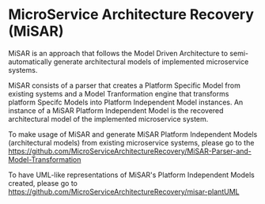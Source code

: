 # MicroService Architecture Recovery (MiSAR) 
MiSAR is an approach that follows the Model Driven Architecture to semi-automatically generate architectural models of implemented microservice systems.

MiSAR consists of a parser that creates a Platform Specific Model from existing systems and a Model Tranformation engine that transforms platform Specifc Models into Platform Independent Model instances. An instance of a MiSAR Platform Independent Model is the recovered architectural model of the implemented microservice system. 

To make usage of MiSAR and generate MiSAR Platform Independent Models (architectural models) from existing microservice systems, please go to the https://github.com/MicroServiceArchitectureRecovery/MiSAR-Parser-and-Model-Transformation

To have UML-like representations of MiSAR's Platform Independent Models created, please go to https://github.com/MicroServiceArchitectureRecovery/misar-plantUML 
